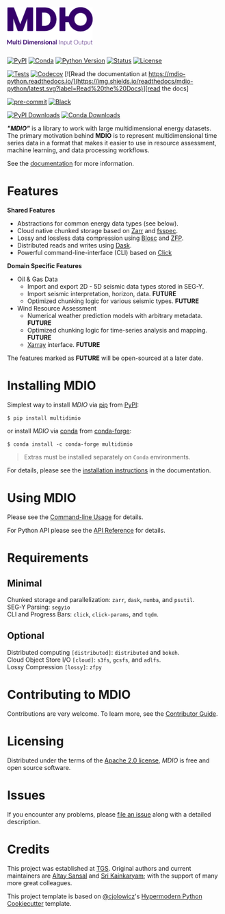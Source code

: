 <div>
  <img
      class="logo"
      src="https://raw.githubusercontent.com/TGSAI/mdio.github.io/gh-pages/assets/images/mdio.png"
      alt="MDIO"
      width=200
      height=auto
      style="margin-top:10px;margin-bottom:10px"
  />
</div>

[![PyPI](https://img.shields.io/pypi/v/multidimio.svg)][install_pip]
[![Conda](https://img.shields.io/conda/vn/conda-forge/multidimio)][install_conda]
[![Python Version](https://img.shields.io/pypi/pyversions/multidimio)][python version]
[![Status](https://img.shields.io/pypi/status/multidimio.svg)][status]
[![License](https://img.shields.io/pypi/l/multidimio)][apache 2.0 license]

[![Tests](https://github.com/TGSAI/mdio-python/workflows/Tests/badge.svg)][tests]
[![Codecov](https://codecov.io/gh/TGSAI/mdio-python/branch/main/graph/badge.svg)][codecov]
[![Read the documentation at https://mdio-python.readthedocs.io/](https://img.shields.io/readthedocs/mdio-python/latest.svg?label=Read%20the%20Docs)][read the docs]

[![pre-commit](https://img.shields.io/badge/pre--commit-enabled-brightgreen?logo=pre-commit&logoColor=white)][pre-commit]
[![Black](https://img.shields.io/badge/code%20style-black-000000.svg)][black]

[![PyPI Downloads](https://static.pepy.tech/personalized-badge/multidimio?period=total&units=international_system&left_color=grey&right_color=blue&left_text=PyPI%20downloads)][pypi_]
[![Conda Downloads](https://img.shields.io/conda/dn/conda-forge/multidimio?label=Conda%20downloads&style=flat)][conda-forge_]

[pypi_]: https://pypi.org/project/multidimio/
[conda-forge_]: https://anaconda.org/conda-forge/multidimio
[status]: https://pypi.org/project/multidimio/
[python version]: https://pypi.org/project/multidimio
[read the docs]: https://mdio-python.readthedocs.io/
[tests]: https://github.com/TGSAI/mdio-python/actions?workflow=Tests
[codecov]: https://app.codecov.io/gh/TGSAI/mdio-python
[pre-commit]: https://github.com/pre-commit/pre-commit
[black]: https://github.com/psf/black
[install_pip]: https://mdio-python.readthedocs.io/en/latest/installation.html#using-pip-and-virtualenv
[install_conda]: https://mdio-python.readthedocs.io/en/latest/installation.html#using-conda

**_"MDIO"_** is a library to work with large multidimensional energy datasets.
The primary motivation behind **MDIO** is to represent multidimensional
time series data in a format that makes it easier to use in resource assessment,
machine learning, and data processing workflows.

See the [documentation][read the docs] for more information.

# Features

**Shared Features**

- Abstractions for common energy data types (see below).
- Cloud native chunked storage based on [Zarr][zarr] and [fsspec][fsspec].
- Lossy and lossless data compression using [Blosc][blosc] and [ZFP][zfp].
- Distributed reads and writes using [Dask][dask].
- Powerful command-line-interface (CLI) based on [Click][click]

**Domain Specific Features**

- Oil & Gas Data
  - Import and export 2D - 5D seismic data types stored in SEG-Y.
  - Import seismic interpretation, horizon, data. **FUTURE**
  - Optimized chunking logic for various seismic types. **FUTURE**
- Wind Resource Assessment
  - Numerical weather prediction models with arbitrary metadata. **FUTURE**
  - Optimized chunking logic for time-series analysis and mapping. **FUTURE**
  - [Xarray][xarray] interface. **FUTURE**

The features marked as **FUTURE** will be open-sourced at a later date.

# Installing MDIO

Simplest way to install _MDIO_ via [pip] from [PyPI]:

```shell
$ pip install multidimio
```

or install _MDIO_ via [conda] from [conda-forge]:

```shell
$ conda install -c conda-forge multidimio
```

> Extras must be installed separately on `Conda` environments.

For details, please see the [installation instructions]
in the documentation.

# Using MDIO

Please see the [Command-line Usage] for details.

For Python API please see the [API Reference] for details.

# Requirements

## Minimal

Chunked storage and parallelization: `zarr`, `dask`, `numba`, and `psutil`.\
SEG-Y Parsing: `segyio`\
CLI and Progress Bars: `click`, `click-params`, and `tqdm`.

## Optional

Distributed computing `[distributed]`: `distributed` and `bokeh`.\
Cloud Object Store I/O `[cloud]`: `s3fs`, `gcsfs`, and `adlfs`.\
Lossy Compression `[lossy]`: `zfpy`

# Contributing to MDIO

Contributions are very welcome.
To learn more, see the [Contributor Guide].

# Licensing

Distributed under the terms of the [Apache 2.0 license],
_MDIO_ is free and open source software.

# Issues

If you encounter any problems,
please [file an issue] along with a detailed description.

# Credits

This project was established at [TGS](https://www.tgs.com/). Original authors
and current maintainers are [Altay Sansal](https://github.com/tasansal) and
[Sri Kainkaryam](https://github.com/srib); with the support of many more great
colleagues.

This project template is based on [@cjolowicz]'s [Hypermodern Python Cookiecutter]
template.

[@cjolowicz]: https://github.com/cjolowicz
[pypi]: https://pypi.org/
[conda-forge]: https://conda-forge.org/
[hypermodern python cookiecutter]: https://github.com/cjolowicz/cookiecutter-hypermodern-python
[file an issue]: https://github.com/TGSAI/mdio-python/issues
[pip]: https://pip.pypa.io/
[conda]: https://docs.conda.io/
[dask]: https://www.dask.org/
[zarr]: https://zarr.dev/
[fsspec]: https://filesystem-spec.readthedocs.io/en/latest/
[s3fs]: https://s3fs.readthedocs.io/
[gcsfs]: https://gcsfs.readthedocs.io/
[adlfs]: https://github.com/fsspec/adlfs
[blosc]: https://www.blosc.org/
[zfp]: https://computing.llnl.gov/projects/zfp
[xarray]: https://xarray.dev/
[click]: https://palletsprojects.com/p/click/

<!-- github-only -->

[apache 2.0 license]: https://github.com/TGSAI/mdio-python/blob/main/LICENSE
[contributor guide]: https://github.com/TGSAI/mdio-python/blob/main/CONTRIBUTING.md
[command-line usage]: https://mdio-python.readthedocs.io/en/latest/usage.html
[api reference]: https://mdio-python.readthedocs.io/en/latest/reference.html
[installation instructions]: https://mdio-python.readthedocs.io/en/latest/installation.html
